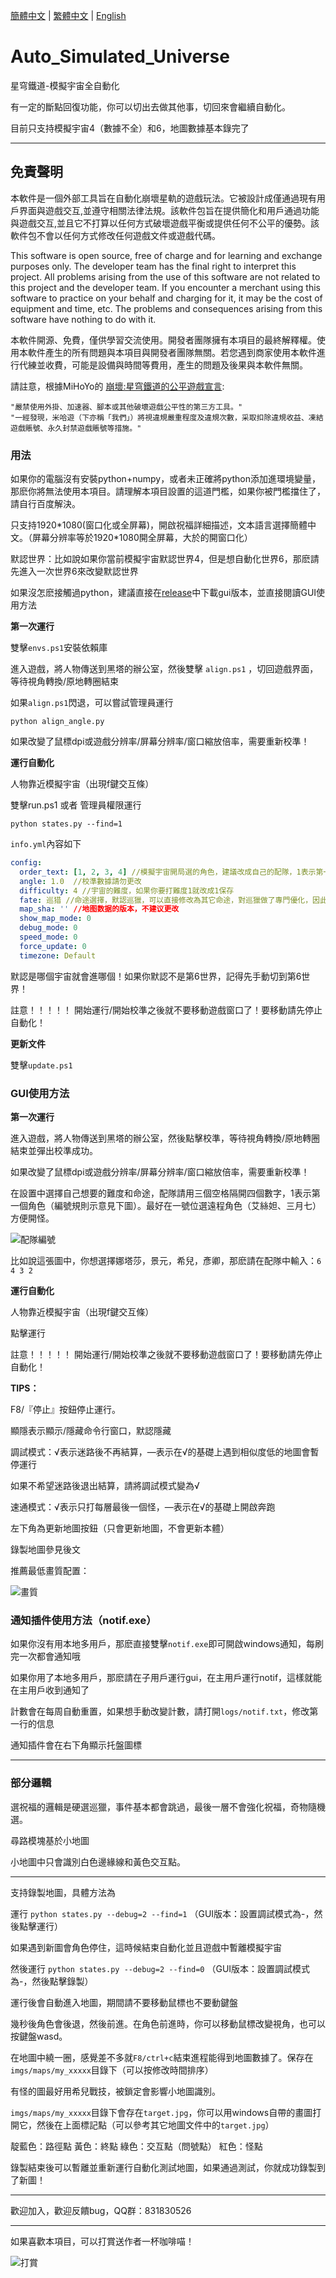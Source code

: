 [簡體中文](README.md) | [繁體中文](README_CHT.md) | [English](README_ENG.md)

# Auto_Simulated_Universe
星穹鐵道-模擬宇宙全自動化

有一定的斷點回復功能，你可以切出去做其他事，切回來會繼續自動化。

目前只支持模擬宇宙4（數據不全）和6，地圖數據基本錄完了

----------------------------------------------------------------------------------------------

## 免責聲明
本軟件是一個外部工具旨在自動化崩壞星軌的遊戲玩法。它被設計成僅通過現有用戶界面與遊戲交互,並遵守相關法律法規。該軟件包旨在提供簡化和用戶通過功能與遊戲交互,並且它不打算以任何方式破壞遊戲平衡或提供任何不公平的優勢。該軟件包不會以任何方式修改任何遊戲文件或遊戲代碼。

This software is open source, free of charge and for learning and exchange purposes only. The developer team has the final right to interpret this project. All problems arising from the use of this software are not related to this project and the developer team. If you encounter a merchant using this software to practice on your behalf and charging for it, it may be the cost of equipment and time, etc. The problems and consequences arising from this software have nothing to do with it.

本軟件開源、免費，僅供學習交流使用。開發者團隊擁有本項目的最終解釋權。使用本軟件產生的所有問題與本項目與開發者團隊無關。若您遇到商家使用本軟件進行代練並收費，可能是設備與時間等費用，產生的問題及後果與本軟件無關。


請註意，根據MiHoYo的 [崩壞:星穹鐵道的公平遊戲宣言]([https://hsr.hoyoverse.com/en-us/news/111244](https://sr.mihoyo.com/news/111246?nav=news&type=notice)):

    "嚴禁使用外掛、加速器、腳本或其他破壞遊戲公平性的第三方工具。"
    "一經發現，米哈遊（下亦稱「我們」）將視違規嚴重程度及違規次數，采取扣除違規收益、凍結遊戲賬號、永久封禁遊戲賬號等措施。"

### 用法

如果你的電腦沒有安裝python+numpy，或者未正確將python添加進環境變量，那麽你將無法使用本項目。請理解本項目設置的這道門檻，如果你被門檻擋住了，請自行百度解決。

只支持1920\*1080(窗口化或全屏幕)，開啟祝福詳細描述，文本語言選擇簡體中文。（屏幕分辨率等於1920\*1080開全屏幕，大於的開窗口化）

默認世界：比如說如果你當前模擬宇宙默認世界4，但是想自動化世界6，那麽請先進入一次世界6來改變默認世界

如果沒怎麽接觸過python，建議直接在[release](https://github.com/CHNZYX/Auto_Simulated_Universe/releases/latest)中下載gui版本，並直接閱讀GUI使用方法

**第一次運行**

雙擊`envs.ps1`安裝依賴庫

進入遊戲，將人物傳送到黑塔的辦公室，然後雙擊 `align.ps1` ，切回遊戲界面，等待視角轉換/原地轉圈結束

如果`align.ps1`閃退，可以嘗試管理員運行
```plaintext
python align_angle.py
```

如果改變了鼠標dpi或遊戲分辨率/屏幕分辨率/窗口縮放倍率，需要重新校準！

**運行自動化**

人物靠近模擬宇宙（出現f鍵交互條）

雙擊run.ps1 或者 管理員權限運行
```plaintext
python states.py --find=1
```
`info.yml`內容如下
```yaml
config:
  order_text: [1, 2, 3, 4] //模擬宇宙開局選的角色，建議改成自己的配隊，1表示第一個角色。最好在一號位選遠程角色（艾絲妲、三月七）方便開怪。
  angle: 1.0  //校準數據請勿更改
  difficulty: 4 //宇宙的難度，如果你要打難度1就改成1保存
  fate: 巡猎 //命途選擇，默認巡獵，可以直接修改為其它命途，對巡獵做了專門優化，因此除非萬不得已不要改命途。
  map_sha: '' //地图数据的版本，不建议更改
  show_map_mode: 0
  debug_mode: 0
  speed_mode: 0
  force_update: 0
  timezone: Default
```
默認是哪個宇宙就會進哪個！如果你默認不是第6世界，記得先手動切到第6世界！

註意！！！！！ 開始運行/開始校準之後就不要移動遊戲窗口了！要移動請先停止自動化！

**更新文件**

雙擊`update.ps1`


### GUI使用方法

**第一次運行**

進入遊戲，將人物傳送到黑塔的辦公室，然後點擊校準，等待視角轉換/原地轉圈結束並彈出校準成功。

如果改變了鼠標dpi或遊戲分辨率/屏幕分辨率/窗口縮放倍率，需要重新校準！

在設置中選擇自己想要的難度和命途，配隊請用三個空格隔開四個數字，1表示第一個角色（編號規則示意見下圖）。最好在一號位選遠程角色（艾絲妲、三月七）方便開怪。

![配隊編號](https://github.com/CHNZYX/Auto_Simulated_Universe/blob/main/imgs/team.jpg)

比如說這張圖中，你想選擇娜塔莎，景元，希兒，彥卿，那麽請在配隊中輸入：`6 4 3 2`

**運行自動化**

人物靠近模擬宇宙（出現f鍵交互條）

點擊運行

註意！！！！！ 開始運行/開始校準之後就不要移動遊戲窗口了！要移動請先停止自動化！

**TIPS：**

F8/『停止』按鈕停止運行。

顯隱表示顯示/隱藏命令行窗口，默認隱藏

調試模式：√表示迷路後不再結算，—表示在√的基礎上遇到相似度低的地圖會暫停運行

如果不希望迷路後退出結算，請將調試模式變為√

速通模式：√表示只打每層最後一個怪，—表示在√的基礎上開啟奔跑

左下角為更新地圖按鈕（只會更新地圖，不會更新本體）

錄製地圖參見後文

推薦最低畫質配置：

![畫質](https://github.com/CHNZYX/Auto_Simulated_Universe/blob/main/imgs/image_quality.jpg)

### 通知插件使用方法（notif.exe）

如果你沒有用本地多用戶，那麽直接雙擊`notif.exe`即可開啟windows通知，每刷完一次都會通知哦

如果你用了本地多用戶，那麽請在子用戶運行gui，在主用戶運行notif，這樣就能在主用戶收到通知了

計數會在每周自動重置，如果想手動改變計數，請打開`logs/notif.txt`，修改第一行的信息

通知插件會在右下角顯示托盤圖標

----------------------------------------------------------------------------------------------

### 部分邏輯

選祝福的邏輯是硬選巡獵，事件基本都會跳過，最後一層不會強化祝福，奇物隨機選。

尋路模塊基於小地圖

小地圖中只會識別白色邊緣線和黃色交互點。

----------------------------------------------------------------------------------------------

支持錄製地圖，具體方法為

運行 `python states.py --debug=2 --find=1` （GUI版本：設置調試模式為-，然後點擊運行）

如果遇到新圖會角色停住，這時候結束自動化並且遊戲中暫離模擬宇宙

然後運行 `python states.py --debug=2 --find=0` （GUI版本：設置調試模式為-，然後點擊錄製）

運行後會自動進入地圖，期間請不要移動鼠標也不要動鍵盤

幾秒後角色會後退，然後前進。在角色前進時，你可以移動鼠標改變視角，也可以按鍵盤wasd。

在地圖中繞一圈，感覺差不多就`F8/ctrl+c`結束進程能得到地圖數據了。保存在`imgs/maps/my_xxxxx`目錄下（可以按修改時間排序）

有怪的圖最好用希兒戰技，被鎖定會影響小地圖識別。

`imgs/maps/my_xxxxx`目錄下會存在`target.jpg`，你可以用windows自帶的畫圖打開它，然後在上面標記點（可以參考其它地圖文件中的`target.jpg`）

靛藍色：路徑點 黃色：終點 綠色：交互點（問號點） 紅色：怪點

錄製結束後可以暫離並重新運行自動化測試地圖，如果通過測試，你就成功錄製到了新圖！

----------------------------------------------------------------------------------------------

歡迎加入，歡迎反饋bug，QQ群：831830526

----------------------------------------------------------------------------------------------

如果喜歡本項目，可以打賞送作者一杯咖啡喵！

![打賞](https://github.com/CHNZYX/Auto_Simulated_Universe/blob/main/imgs/money.jpg)

